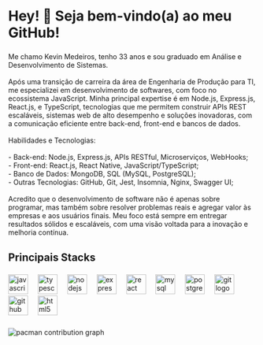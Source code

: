 <h1 align="left">Hey! 👋 Seja bem-vindo(a) ao meu GitHub!</h1>

###

<p align="left">Me chamo Kevin Medeiros, tenho 33 anos e sou graduado em Análise e Desenvolvimento de Sistemas. <br><br>Após uma transição de carreira da área de Engenharia de Produção para TI, me especializei em desenvolvimento de softwares, com foco no ecossistema JavaScript. Minha principal expertise é em Node.js, Express.js, React.js, e TypeScript, tecnologias que me permitem construir APIs REST escaláveis, sistemas web de alto desempenho e soluções inovadoras, com a comunicação eficiente entre back-end, front-end e bancos de dados.<br><br>Habilidades e Tecnologias:<br><br>- Back-end: Node.js, Express.js, APIs RESTful, Microserviços, WebHooks;<br>- Front-end: React.js, React Native, JavaScript/TypeScript;<br>- Banco de Dados: MongoDB, SQL (MySQL, PostgreSQL);<br>- Outras Tecnologias: GitHub, Git, Jest, Insomnia, Nginx, Swagger UI;<br><br>Acredito que o desenvolvimento de software não é apenas sobre programar, mas também sobre resolver problemas reais e agregar valor às empresas e aos usuários finais. Meu foco está sempre em entregar resultados sólidos e escaláveis, com uma visão voltada para a inovação e melhoria contínua.</p>

###

<h2 align="left">Principais Stacks</h2>

###

<div align="left">
  <img src="https://cdn.jsdelivr.net/gh/devicons/devicon/icons/javascript/javascript-original.svg" height="40" alt="javascript logo"  />
  <img width="12" />
  <img src="https://cdn.jsdelivr.net/gh/devicons/devicon/icons/typescript/typescript-original.svg" height="40" alt="typescript logo"  />
  <img width="12" />
  <img src="https://cdn.jsdelivr.net/gh/devicons/devicon/icons/nodejs/nodejs-original.svg" height="40" alt="nodejs logo"  />
  <img width="12" />
  <img src="https://cdn.jsdelivr.net/gh/devicons/devicon/icons/express/express-original.svg" height="40" alt="express logo"  />
  <img width="12" />
  <img src="https://cdn.jsdelivr.net/gh/devicons/devicon/icons/react/react-original.svg" height="40" alt="react logo"  />
  <img width="12" />
  <img src="https://cdn.jsdelivr.net/gh/devicons/devicon/icons/mysql/mysql-original.svg" height="40" alt="mysql logo"  />
  <img width="12" />
  <img src="https://cdn.jsdelivr.net/gh/devicons/devicon/icons/postgresql/postgresql-original.svg" height="40" alt="postgresql logo"  />
  <img width="12" />
  <img src="https://cdn.jsdelivr.net/gh/devicons/devicon/icons/git/git-original.svg" height="40" alt="git logo"  />
  <img width="12" />
  <img src="https://cdn.jsdelivr.net/gh/devicons/devicon/icons/github/github-original.svg" height="40" alt="github logo"  />
  <img width="12" />
  <img src="https://cdn.jsdelivr.net/gh/devicons/devicon/icons/html5/html5-original.svg" height="40" alt="html5 logo"  />
</div>

###

<picture>
  <source media="(prefers-color-scheme: dark)" srcset="https://raw.githubusercontent.com/medeirosnvk/medeirosnvk/output/pacman-contribution-graph-dark.svg">
  <source media="(prefers-color-scheme: light)" srcset="https://raw.githubusercontent.com/medeirosnvk/medeirosnvk/output/pacman-contribution-graph.svg">
  <img alt="pacman contribution graph" src="https://raw.githubusercontent.com/medeirosnvk/medeirosnvk/output/pacman-contribution-graph.svg">
</picture>

###
